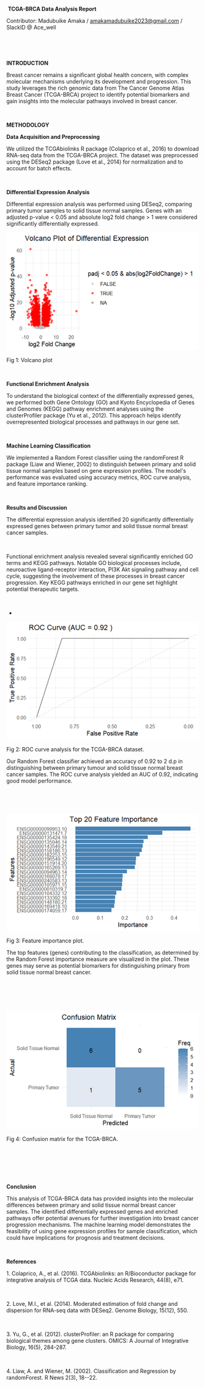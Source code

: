  **TCGA-BRCA Data Analysis Report**

Contributor: Madubuike Amaka / <amakamadubuike2023@gmail.com> / SlackID @ Ace\_well

 

 

**INTRODUCTION**

Breast cancer remains a significant global health concern, with complex molecular mechanisms underlying its development and progression. This study leverages the rich genomic data from The Cancer Genome Atlas Breast Cancer (TCGA-BRCA) project to identify potential biomarkers and gain insights into the molecular pathways involved in breast cancer.

 

**METHODOLOGY**

**Data Acquisition and Preprocessing**

We utilized the TCGAbiolinks R package (Colaprico et al., 2016) to download RNA-seq data from the TCGA-BRCA project. The dataset was preprocessed using the DESeq2 package (Love et al., 2014) for normalization and to account for batch effects.

 

**Differential Expression Analysis**

Differential expression analysis was performed using DESeq2, comparing primary tumor samples to solid tissue normal samples. Genes with an adjusted p-value < 0.05 and absolute log2 fold change > 1 were considered significantly differentially expressed.


![title](Images/main.png)

Fig 1: Volcano plot



 

**Functional Enrichment Analysis**

To understand the biological context of the differentially expressed genes, we performed both Gene Ontology (GO) and Kyoto Encyclopedia of Genes and Genomes (KEGG) pathway enrichment analyses using the clusterProfiler package (Yu et al., 2012). This approach helps identify overrepresented biological processes and pathways in our gene set.

 

**Machine Learning Classification**

We implemented a Random Forest classifier using the randomForest R package (Liaw and Wiener, 2002) to distinguish between primary and solid tissue normal samples based on gene expression profiles. The model's performance was evaluated using accuracy metrics, ROC curve analysis, and feature importance ranking.

 

**Results and Discussion**

The differential expression analysis identified 20 significantly differentially expressed genes between primary tumor and solid tissue normal breast cancer samples.

 

Functional enrichment analysis revealed several significantly enriched GO terms and KEGG pathways. Notable GO biological processes include, neuroactive ligand-receptor interaction, PI3K Akt signaling pathway and cell cycle, suggesting the involvement of these processes in breast cancer progression. Key KEGG pathways enriched in our gene set highlight potential therapeutic targets.

 

-

![title](Images/curve.png)

Fig 2: ROC curve analysis for the TCGA-BRCA dataset.

Our Random Forest classifier achieved an accuracy of 0.92 to 2 d.p in distinguishing between primary tumour and solid tissue normal breast cancer samples. The ROC curve analysis yielded an AUC of 0.92, indicating good model performance.

 

 



![title](Images/plot.png)


Fig 3: Feature importance plot.

The top features (genes) contributing to the classification, as determined by the Random Forest importance measure are visualized in the plot. These genes may serve as potential biomarkers for distinguishing primary from solid tissue normal breast cancer.

 

 

 
![title](Images/matrix.png)


Fig 4: Confusion matrix for the TCGA-BRCA.

 

 

 

**Conclusion**

This analysis of TCGA-BRCA data has provided insights into the molecular differences between primary and solid tissue normal breast cancer samples. The identified differentially expressed genes and enriched pathways offer potential avenues for further investigation into breast cancer progression mechanisms. The machine learning model demonstrates the feasibility of using gene expression profiles for sample classification, which could have implications for prognosis and treatment decisions.

 

**References**

1\. Colaprico, A., et al. (2016). TCGAbiolinks: an R/Bioconductor package for integrative analysis of TCGA data. Nucleic Acids Research, 44(8), e71.

 

2\. Love, M.I., et al. (2014). Moderated estimation of fold change and dispersion for RNA-seq data with DESeq2. Genome Biology, 15(12), 550.

 

3\. Yu, G., et al. (2012). clusterProfiler: an R package for comparing biological themes among gene clusters. OMICS: A Journal of Integrative Biology, 16(5), 284-287.

 

4\. Liaw, A. and Wiener, M. (2002). Classification and Regression by randomForest. R News 2(3), 18--22.

 

 

 

 

 

 

 

 

 
